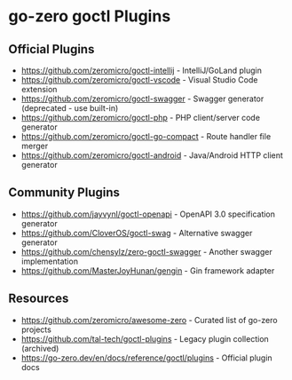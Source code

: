 # go-zero goctl Plugins

## Official Plugins

- https://github.com/zeromicro/goctl-intellij - IntelliJ/GoLand plugin
- https://github.com/zeromicro/goctl-vscode - Visual Studio Code extension
- https://github.com/zeromicro/goctl-swagger - Swagger generator (deprecated - use built-in)
- https://github.com/zeromicro/goctl-php - PHP client/server code generator
- https://github.com/zeromicro/goctl-go-compact - Route handler file merger
- https://github.com/zeromicro/goctl-android - Java/Android HTTP client generator

## Community Plugins

- https://github.com/jayvynl/goctl-openapi - OpenAPI 3.0 specification generator
- https://github.com/CloverOS/goctl-swag - Alternative swagger generator
- https://github.com/chensylz/zero-goctl-swagger - Another swagger implementation
- https://github.com/MasterJoyHunan/gengin - Gin framework adapter

## Resources

- https://github.com/zeromicro/awesome-zero - Curated list of go-zero projects
- https://github.com/tal-tech/goctl-plugins - Legacy plugin collection (archived)
- https://go-zero.dev/en/docs/reference/goctl/plugins - Official plugin docs